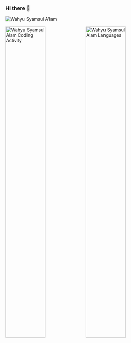 ### Hi there 👋

![Wahyu Syamsul A'lam](https://komarev.com/ghpvc/?username=wahyusa "Wahyu Syamsul A'lam")

<img src="https://wakatime.com/share/@wahyusa/71791850-ac03-4f54-a567-bc36e543669f.svg" style="width:50%" alt="Wahyu Syamsul Alam Coding Activity"><img src="https://wakatime.com/share/@wahyusa/79415792-00f9-4ebd-9891-d7d4557755f2.svg" style="width:50%" alt="Wahyu Syamsul Alam Languages">

<!--
**wahyusa/wahyusa** is a ✨ _special_ ✨ repository because its `README.md` (this file) appears on your GitHub profile.

Here are some ideas to get you started:

- 🔭 I’m currently working on ...
- 🌱 I’m currently learning ...
- 👯 I’m looking to collaborate on ...
- 🤔 I’m looking for help with ...
- 💬 Ask me about ...
- 📫 How to reach me: ...
- 😄 Pronouns: ...
- ⚡ Fun fact: ...
-->
